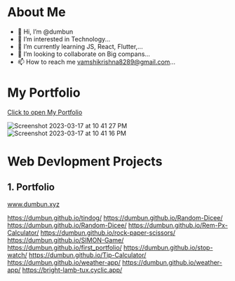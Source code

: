 # About Me

- 👋 Hi, I’m @dumbun
- 👀 I’m interested in Technology...
- 🌱 I’m currently learning JS, React, Flutter,...
- 💞️ I’m looking to collaborate on Big compans...
- 📫 How to reach me vamshikrishna8289@gmail.com...

<!---
dumbun/dumbun is a ✨ special ✨ repository because its `README.md` (this file) appears on your GitHub profile.
You can click the Preview link to take a look at your changes.
--->

# My Portfolio 

<a href="https://www.dumbun.xyz/">Click to open My Portfolio</a>


![Screenshot 2023-03-17 at 10 41 27 PM](https://user-images.githubusercontent.com/113350510/225974476-1327d744-30ca-4478-8184-b68452fad94d.png)
![Screenshot 2023-03-17 at 10 41 16 PM](https://user-images.githubusercontent.com/113350510/225974486-4fe7c3d3-d5e8-40a4-8730-d2d9566065f4.png)


# Web Devlopment Projects
## 1. Portfolio
www.dumbun.xyz


https://dumbun.github.io/tindog/
https://dumbun.github.io/Random-Dicee/
https://dumbun.github.io/Random-Dicee/
https://dumbun.github.io/Rem-Px-Calculator/
https://dumbun.github.io/rock-paper-scissors/
https://dumbun.github.io/SIMON-Game/
https://dumbun.github.io/first_portfolio/
https://dumbun.github.io/stop-watch/
https://dumbun.github.io/Tip-Calculator/
https://dumbun.github.io/weather-app/
https://dumbun.github.io/weather-app/
https://bright-lamb-tux.cyclic.app/
